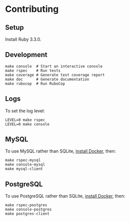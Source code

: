 # Contributing

## Setup

Install Ruby 3.3.0.

## Development

```shell
make console  # Start an interactive console
make rspec    # Run tests
make coverage # Generate test coverage report
make doc      # Generate documentation
make rubocop  # Run RuboCop
```

## Logs

To set the log level:

```shell
LEVEL=0 make rspec
LEVEL=0 make console
```

## MySQL


To use MySQL rather than SQLite, [install Docker](https://docs.docker.com/get-docker), then:

```shell
make rspec-mysql
make console-mysql
make mysql-client
```

## PostgreSQL

To use PostgreSQL rather than SQLite, [install Docker](https://docs.docker.com/get-docker), then:

```shell
make rspec-postgres
make console-postgres
make postgres-client
```
